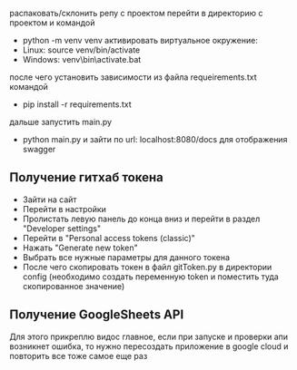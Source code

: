 распаковать/склонить репу с проектом
перейти в директорию с проектом и командой
- python -m venv venv
активировать виртуальное окружение: 
- Linux: source venv/bin/activate
- Windows: venv\bin\activate.bat

после чего установить зависимости из файла requeirements.txt командой
- pip install -r requirements.txt

дальше запустить main.py 
- python main.py 
и зайти по url: localhost:8080/docs для отображения swagger

## Получение гитхаб токена
- Зайти на сайт
- Перейти в настройки
-  Пролистать левую панель до конца вниз и перейти в раздел "Developer settings"
- Перейти в "Personal access tokens (classic)"
-  Нажать "Generate new token"
-  Выбрать все нужные параметры для данного токена
-  После чего скопировать токен в файл gitToken.py в директории config (необходимо создать переменную token и поместить туда скопированное значение)

## Получение GoogleSheets API
Для этого прикреплю видос
главное, если при запуске и проверки апи возникнет ошибка, то нужно пересоздать приложение в google cloud и повторить все тоже самое еще раз
